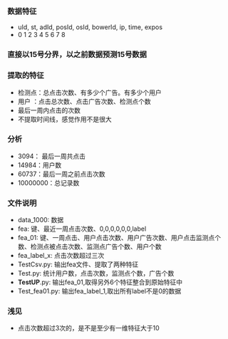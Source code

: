 ### 数据特征
- uId, st, adId, posId, osId, bowerId, ip, time, expos
-  0    1    2     3      4      5      6    7      8
### 直接以15号分界，以之前数据预测15号数据
### 提取的特征
- 检测点：总点击次数、有多少个广告。有多少个用户
- 用户  ：点击总次数、点击广告次数、检测点个数
- 最后一周内点击的次数
- 不提取时间线，感觉作用不是很大

### 分析
- 3094： 最后一周共点击
- 14984：用户数
- 60737：最后一周之前点击次数
- 10000000：总记录数

### 文件说明
- data_1000: 数据
- fea:    键、最近一周点击次数、0,0,0,0,0,0,label
- fea_01: 键、一周点击、用户点击次数、用户广告次数、用户点击监测点个数、检测点被点击次数、监测点广告个数、用户个数
- fea_label_x: 点击次数超过三次
- TestCsv.py: 输出fea文件、提取了两种特征
- Test.py:   统计用户数，点击次数，监测点个数，广告个数
- **TestUP**.py: 输出fea_01,取得另外6个特征整合到原始特征中
- Test_fea01.py: 输出fea_label_1,取出所有label不是0的数据

### 浅见
- 点击次数超过3次的，是不是至少有一维特征大于10

